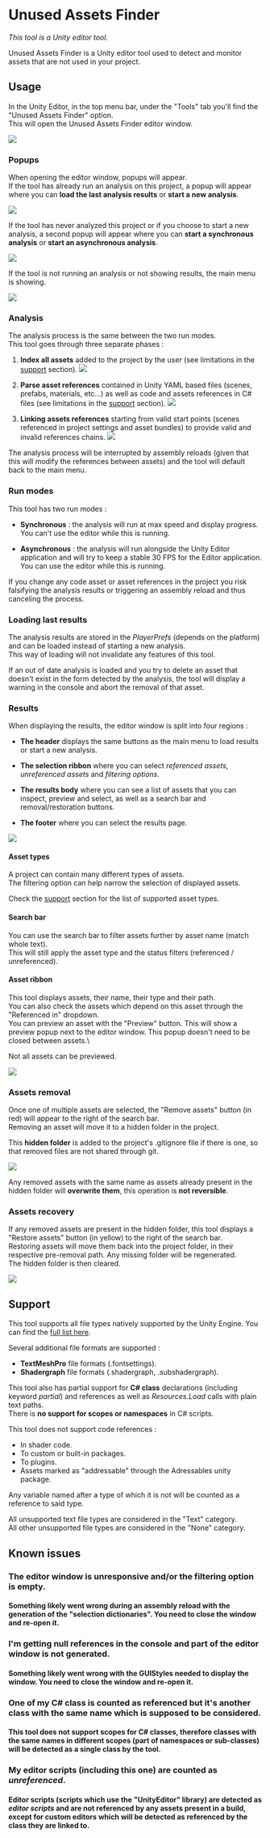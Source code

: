 # Unused Assets Finder

_This tool is a Unity editor tool._

Unused Assets Finder is a Unity editor tool used to detect and monitor assets that are not used in your project.

## Usage

In the Unity Editor, in the top menu bar, under the "Tools" tab you'll find the "Unused Assets Finder" option.\
This will open the Unused Assets Finder editor window.

![](.Screenshots/Menu.png)

### Popups

When opening the editor window, popups will appear.\
If the tool has already run an analysis on this project, a popup will appear where you can **load the last analysis results** or **start a new analysis**.

![](.Screenshots/Popup1.png)

If the tool has never analyzed this project or if you choose to start a new analysis, a second popup will appear where you can **start a synchronous analysis** or **start an asynchronous analysis**.

![](.Screenshots/Popup2.png)

If the tool is not running an analysis or not showing results, the main menu is showing.

![](.Screenshots/General.png)

### Analysis

The analysis process is the same between the two run modes.\
This tool goes through three separate phases :

1. **Index all assets** added to the project by the user (see limitations in the [support](#Support) section).
![](.Screenshots/Step1.png)

2. **Parse asset references** contained in Unity YAML based files (scenes, prefabs, materials, etc...) as well as code and assets references in C# files (see limitations in the [support](#Support) section).
![](.Screenshots/Step2.png)

3. **Linking assets references** starting from valid start points (scenes referenced in project settings and asset bundles) to provide valid and invalid references chains.
![](.Screenshots/Step3.png)

The analysis process will be interrupted by assembly reloads (given that this will modify the references between assets) and the tool will default back to the main menu.

### Run modes

This tool has two run modes :

- **Synchronous** : the analysis will run at max speed and display progress. You can't use the editor while this is running.

- **Asynchronous** : the analysis will run alongside the Unity Editor application and will try to keep a stable 30 FPS for the Editor application. You can use the editor while this is running.

If you change any code asset or asset references in the project you risk falsifying the analysis results or triggering an assembly reload and thus canceling the process.

### Loading last results

The analysis results are stored in the _PlayerPrefs_ (depends on the platform) and can be loaded instead of starting a new analysis.\
This way of loading will not invalidate any features of this tool.

If an out of date analysis is loaded  and you try to delete an asset that doesn't exist in the form detected by the analysis, the tool will display a warning in the console and abort the removal of that asset.

### Results

When displaying the results, the editor window is split into four regions :

- **The header** displays the same buttons as the main menu to load results or start a new analysis.

- **The selection ribbon** where you can select _referenced assets_, _unreferenced assets_ and _filtering options_.

- **The results body** where you can see a list of assets that you can inspect, preview and select, as well as a search bar and removal/restoration buttons.

- **The footer** where you can select the results page.

![](.Screenshots/Results.png)

#### Asset types

A project can contain many different types of assets.\
The filtering option can help narrow the selection of displayed assets.

Check the [support](#Support) section for the list of supported asset types.

#### Search bar

You can use the search bar to filter assets further by asset name (match whole text).\
This will still apply the asset type and the status filters (referenced / unreferenced).

#### Asset ribbon

This tool displays assets, their name, their type and their path.\
You can also check the assets which depend on this asset through the "Referenced in" dropdown.\
You can preview an asset with the "Preview" button. This will show a preview popup next to the editor window. This popup doesn't need to be closed between assets.\

Not all assets can be previewed.

![](.Screenshots/Asset.png)

### Assets removal

Once one of multiple assets are selected, the "Remove assets" button (in red) will appear to the right of the search bar.\
Removing an asset will move it to a hidden folder in the project.

This **hidden folder** is added to the project's .gitignore file if there is one, so that removed files are not shared through git.

![](.Screenshots/Remove.png)

Any removed assets with the same name as assets already present in the hidden folder will **overwrite them**, this operation is **not reversible**.

### Assets recovery

If any removed assets are present in the hidden folder, this tool displays a "Restore assets" button (in yellow) to the right of the search bar.\
Restoring assets will move them back into the project folder, in their respective pre-removal path. Any missing folder will be regenerated.\
The hidden folder is then cleared.

![](.Screenshots/Restore.png)

## Support

This tool supports all file types natively supported by the Unity Engine. You can find the [full list here](https://docs.unity3d.com/Manual/BuiltInImporters.html).

Several additional file formats are supported :
- **TextMeshPro** file formats (.fontsettings).
- **Shadergraph** file formats (.shadergraph, .subshadergraph).

This tool also has partial support for **C# class** declarations (including keyword _partial_) and references as well as _Resources.Load_ calls with plain text paths.\
There is **no support for scopes or namespaces** in C# scripts.

This tool does not support code references :
- In shader code.
- To custom or built-in packages.
- To plugins.
- Assets marked as "addressable" through the Adressables unity package.

Any variable named after a type of which it is not will be counted as a reference to said type.

All unsupported text file types are considered in the "Text" category.\
All other unsupported file types are considered in the "None" category.

## Known issues

### The editor window is unresponsive and/or the filtering option is empty.

#### Something likely went wrong during an assembly reload with the generation of the "selection dictionaries". **You need to close the window and re-open it**.

### I'm getting null references in the console and part of the editor window is not generated.

#### Something likely went wrong with the GUIStyles needed to display the window. **You need to close the window and re-open it**.

### One of my C# class is counted as referenced but it's another class with the same name which is supposed to be considered.

#### This tool does not support scopes for C# classes, therefore classes with the same names in different scopes (part of namespaces or sub-classes) will be detected as a single class by the tool.

### My editor scripts (including this one) are counted as _unreferenced_.

#### Editor scripts (scripts which use the "UnityEditor" library) are detected as _editor scripts_ and are not referenced by any assets present in a build, except for custom editors which will be detected as referenced by the class they are linked to.